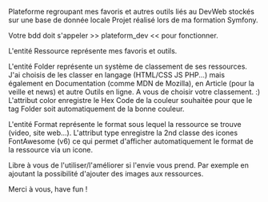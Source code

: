 
Plateforme regroupant mes favoris et autres outils liés au DevWeb stockés sur une base de donnée locale
Projet réalisé lors de ma formation Symfony.



Votre bdd doit s'appeler >> plateform_dev << pour fonctionner.

L'entité Ressource représente mes favoris et outils.

L'entité Folder représente un système de classement de ses ressources. J'ai choisis de les classer en langage (HTML/CSS JS PHP...) mais également en Documentation (comme MDN de Mozilla), en Article (pour la veille et news) et autre Outils en ligne. A vous de choisir votre classement. :)
L'attribut color enregistre le Hex Code de la couleur souhaitée pour que le tag Folder soit automatiquement de la bonne couleur.

L'entité Format représente le format sous lequel la ressource se trouve (video, site web...).
L'attribut type enregistre la 2nd classe des icones FontAwesome (v6) ce qui permet d'afficher automatiquement le format de la ressource via un icone.

Libre à vous de l'utiliser/l'améliorer si l'envie vous prend.
Par exemple en ajoutant la possibilité d'ajouter des images aux ressources.

Merci à vous, have fun !